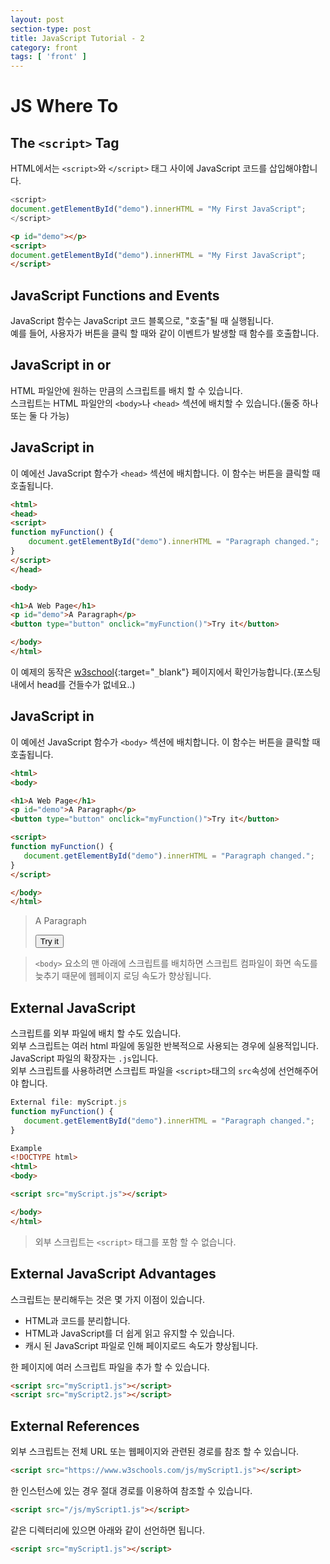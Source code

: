 ```yaml
---
layout: post
section-type: post
title: JavaScript Tutorial - 2
category: front
tags: [ 'front' ]
---
```


# JS Where To

## The `<script>` Tag
HTML에서는 `<script>`와 `</script>` 태그 사이에 JavaScript 코드를 삽입해야합니다.  

```JavaScript
<script>
document.getElementById("demo").innerHTML = "My First JavaScript";
</script>
```

> <p id="demo"></p> <script> document.getElementById("demo").innerHTML = "My First JavaScript"; </script>

```html
<p id="demo"></p>
<script>
document.getElementById("demo").innerHTML = "My First JavaScript";
</script>
```

## JavaScript Functions and Events

JavaScript 함수는 JavaScript 코드 블록으로, "호출"될 때 실행됩니다.  
예를 들어, 사용자가 버튼을 클릭 할 때와 같이 이벤트가 발생할 때 함수를 호출합니다.  

## JavaScript in <head> or <body>

HTML 파일안에 원하는 만큼의 스크립트를 배치 할 수 있습니다.  
스크립트는 HTML 파일안의 `<body>`나 `<head>` 섹션에 배치할 수 있습니다.(둘중 하나 또는 둘 다 가능)  

## JavaScript in <head>

이 예에선 JavaScript 함수가 `<head>` 섹션에 배치합니다.
이 함수는 버튼을 클릭할 때 호출됩니다.

```HTML
<html>
<head>
<script>
function myFunction() {
    document.getElementById("demo").innerHTML = "Paragraph changed.";
}
</script>
</head>

<body>

<h1>A Web Page</h1>
<p id="demo">A Paragraph</p>
<button type="button" onclick="myFunction()">Try it</button>

</body>
</html>
```

이 예제의 동작은 [w3school](https://www.w3schools.com/js/tryit.asp?filename=tryjs_whereto_head){:target="`_`blank"} 페이지에서 확인가능합니다.(포스팅 내에서 head를 건들수가 없네요..)

## JavaScript in <body>

이 예에선 JavaScript 함수가 `<body>` 섹션에 배치합니다.
이 함수는 버튼을 클릭할 때 호출됩니다.

```html
<html>
<body>

<h1>A Web Page</h1>
<p id="demo">A Paragraph</p>
<button type="button" onclick="myFunction()">Try it</button>

<script>
function myFunction() {
   document.getElementById("demo").innerHTML = "Paragraph changed.";
}
</script>

</body>
</html>
```

> <p id="demo1">A Paragraph</p>
> <button type="button" onclick="myFunction()">Try it</button>
>
> <script>
> function myFunction() {
>   document.getElementById("demo1").innerHTML = "Paragraph changed.";
> }
> </script>

> `<body>` 요소의 맨 아래에 스크립트를 배치하면 스크립트 컴파일이 화면 속도를 늦추기 때문에 웹페이지 로딩 속도가 향상됩니다.

## External JavaScript

스크립트를 외부 파일에 배치 할 수도 있습니다.  
외부 스크립트는 여러 html 파일에 동일한 반복적으로 사용되는 경우에 실용적입니다.  
JavaScript 파일의 확장자는 `.js`입니다.  
외부 스크립트를 사용하려면 스크립트 파일을 `<script>`태그의 `src`속성에 선언해주어야 합니다.

```JavaScript
External file: myScript.js
function myFunction() {
   document.getElementById("demo").innerHTML = "Paragraph changed.";
}
```

```html
Example
<!DOCTYPE html>
<html>
<body>

<script src="myScript.js"></script>

</body>
</html>
```

> 외부 스크립트는 `<script>` 태그를 포함 할 수 없습니다.

## External JavaScript Advantages

스크립트는 분리해두는 것은 몇 가지 이점이 있습니다.  

- HTML과 코드를 분리합니다.
- HTML과 JavaScript를 더 쉽게 읽고 유지할 수 있습니다.
- 캐시 된 JavaScript 파일로 인해 페이지로드 속도가 향상됩니다.

한 페이지에 여러 스크립트 파일을 추가 할 수 있습니다.

```html
<script src="myScript1.js"></script>
<script src="myScript2.js"></script>
```

## External References

외부 스크립트는 전체 URL 또는 웹페이지와 관련된 경로를 참조 할 수 있습니다.  

```html
<script src="https://www.w3schools.com/js/myScript1.js"></script>
```

한 인스턴스에 있는 경우 절대 경로를 이용하여 참조할 수 있습니다.

```html
<script src="/js/myScript1.js"></script>
```

같은 디렉터리에 있으면 아래와 같이 선언하면 됩니다.

```html
<script src="myScript1.js"></script>
```
